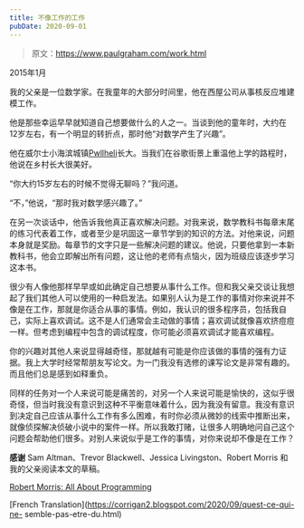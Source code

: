 ```yaml
---
title: 不像工作的工作
pubDate: 2020-09-01
---
```


> 原文：https://www.paulgraham.com/work.html 

            
2015年1月

我的父亲是一位数学家。在我童年的大部分时间里，他在西屋公司从事核反应堆建模工作。

他是那些幸运早早就知道自己想要做什么的人之一。当谈到他的童年时，大约在12岁左右，有一个明显的转折点，那时他“对数学产生了兴趣”。

他在威尔士小海滨城镇[Pwllheli](https://goo.gl/maps/rkzUm)长大。当我们在谷歌街景上重温他上学的路程时，他说在乡村长大很美好。

“你大约15岁左右的时候不觉得无聊吗？”我问道。

“不，”他说，“那时我对数学感兴趣了。”

在另一次谈话中，他告诉我他真正喜欢解决问题。对我来说，数学教科书每章末尾的练习代表着工作，或者至少是巩固这一章节学到的知识的方法。对他来说，问题本身就是奖励。每章节的文字只是一些解决问题的建议。他说，只要他拿到一本新教科书，他会立即解出所有问题，这让他的老师有点恼火，因为班级应该逐步学习这本书。

很少有人像他那样早早或如此确定自己想要从事什么工作。但和我父亲交谈让我想起了我们其他人可以使用的一种启发法。如果别人认为是工作的事情对你来说并不像是在工作，那就是你适合从事的事情。例如，我认识的很多程序员，包括我自己，实际上喜欢调试。这不是人们通常会主动做的事情；喜欢调试就像喜欢挤痘痘一样。但考虑到编程中包含的调试程度，你可能必须喜欢调试才能喜欢编程。

你的兴趣对其他人来说显得越奇怪，那就越有可能是你应该做的事情的强有力证据。我上大学时经常帮朋友写论文。为一门我没有选修的课写论文是非常有趣的。而且他们总是感到如释重负。

同样的任务对一个人来说可能是痛苦的，对另一个人来说可能是愉快的，这似乎很奇怪，但当时我没有意识到这种不平衡意味着什么，因为我没有留意。我没有意识到决定自己应该从事什么工作有多么困难，有时你必须从微妙的线索中推断出来，就像侦探解决侦破小说中的案件一样。所以我敢打赌，让很多人明确地问自己这个问题会帮助他们很多。对别人来说似乎是工作的事情，对你来说却不像是在工作？

**感谢** Sam Altman、Trevor Blackwell、Jessica Livingston、Robert Morris 和我的父亲阅读本文的草稿。

[Robert Morris: All About Programming](aap.html)

[French Translation](https://corrigan2.blogspot.com/2020/09/quest-ce-qui-ne- semble-pas-etre-du.html)

